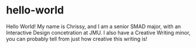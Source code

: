 # hello-world

Hello World! 
My name is Chrissy, and I am a senior SMAD major, with an Interactive Design concetration at JMU. 
I also have a Creative Writing minor, you can probably tell from just how creative this writing is!
